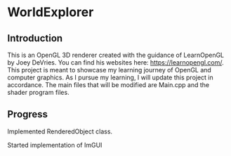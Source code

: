 # WorldExplorer
## Introduction
This is an OpenGL 3D renderer created with the guidance of LearnOpenGL by Joey DeVries. You can find his websites here: https://learnopengl.com/.
This project is meant to showcase my learning journey of OpenGL and computer graphics. As I pursue my learning, I will update this project in accordance.
The main files that will be modified are Main.cpp and the shader program files.

## Progress
Implemented RenderedObject class.

Started implementation of ImGUI

